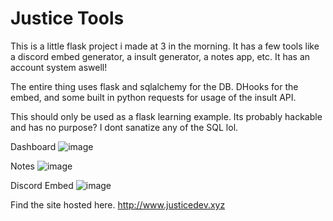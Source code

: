 # Justice Tools
This is a little flask project i made at 3 in the morning. 
It has a few tools like a discord embed generator, a insult
generator, a notes app, etc. It has an account system aswell!

The entire thing uses flask and sqlalchemy for the DB.
DHooks for the embed, and some built in python requests for usage of the
insult API.

This should only be used as a flask learning example. Its probably hackable
and has no purpose? I dont sanatize any of the SQL lol.

Dashboard
![image](https://user-images.githubusercontent.com/65798268/159150771-d6d055a6-e267-4da8-a959-7864405c3297.png)

Notes
![image](https://user-images.githubusercontent.com/65798268/159150791-a3a07c97-dfc7-4ab2-85f4-6150ee755e0c.png)

Discord Embed
![image](https://user-images.githubusercontent.com/65798268/159150788-8f30d21b-a3bb-40ae-bcd7-daaa9040d0dc.png)

Find the site hosted here.
http://www.justicedev.xyz
